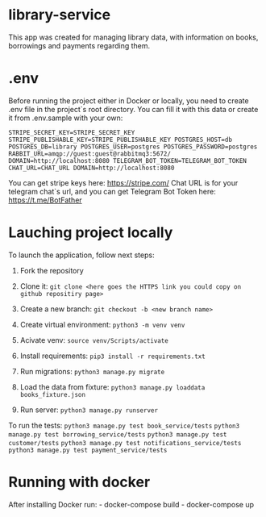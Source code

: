 # library-service

This app was created for managing library data, with information on books, borrowings and payments regarding them.

# .env

Before running the project either in Docker or locally, you need to create .env file in the project`s root directory.
You can fill it with this data or create it from .env.sample with your own:

`
STRIPE_SECRET_KEY=STRIPE_SECRET_KEY
STRIPE_PUBLISHABLE_KEY=STRIPE_PUBLISHABLE_KEY
POSTGRES_HOST=db
POSTGRES_DB=library
POSTGRES_USER=postgres
POSTGRES_PASSWORD=postgres
RABBIT_URL=amqp://guest:guest@rabbitmq3:5672/
DOMAIN=http://localhost:8080
TELEGRAM_BOT_TOKEN=TELEGRAM_BOT_TOKEN
CHAT_URL=CHAT_URL
DOMAIN=http://localhost:8080
`

You can get stripe keys here: https://stripe.com/
Chat URL is for your telegram chat`s url, and you can get Telegram Bot Token here: https://t.me/BotFather

# Lauching project locally

To launch the application, follow next steps:

1. Fork the repository

2. Clone it:
`git clone <here goes the HTTPS link you could copy on github repositiry page>`

3. Create a new branch:
`git checkout -b <new branch name>`

4. Create virtual environment:
`python3 -m venv venv`

5. Acivate venv:
`source venv/Scripts/activate`

6. Install requirements:
`pip3 install -r requirements.txt`

7. Run migrations:
`python3 manage.py migrate`

8. Load the data from fixture:
`python3 manage.py loaddata books_fixture.json`

9. Run server:
`python3 manage.py runserver`

To run the tests:
`python3 manage.py test book_service/tests`
`python3 manage.py test borrowing_service/tests`
`python3 manage.py test customer/tests`
`python3 manage.py test notifications_service/tests`
`python3 manage.py test payment_service/tests`

# Running with docker

After installing Docker run:
    - docker-compose build
    - docker-compose up
